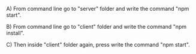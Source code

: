 A) From command line go to "server" folder and write the command "npm start".

B) From command line go to "client" folder and write the command "npm install".

C) Then inside "client" folder again, press write the command "npm start".
